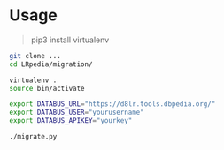 # Usage

> pip3 install virtualenv

```bash
git clone ...
cd LRpedia/migration/

virtualenv .
source bin/activate

export DATABUS_URL="https://d8lr.tools.dbpedia.org/"
export DATABUS_USER="yourusername"
export DATABUS_APIKEY="yourkey"

./migrate.py
```
